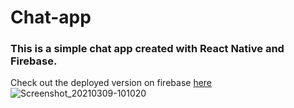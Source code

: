 # Chat-app
### This is a simple chat app created with React Native and Firebase.
Check out the deployed version on firebase [here](https://signal-clone-yt-build-a96f6.web.app/)
![Screenshot_20210309-101020](https://user-images.githubusercontent.com/36126424/110433953-3a984300-80c2-11eb-87cd-f0a6b32b0d03.png=250x)
